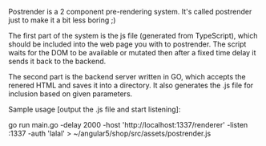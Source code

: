 Postrender is a 2 component pre-rendering system.
It's called postrender just to make it a bit less boring ;)

The first part of the system is the js file (generated from TypeScript), which should be included into the web page you with to postrender.
The script waits for the DOM to be available or mutated then after a fixed time delay it sends it back to the backend.

The second part is the backend server written in GO, which accepts the renered HTML and saves it into a directory.
It also generates the .js file for inclusion based on given parameters.

Sample usage [output the .js file and start listening]:

go run main.go -delay 2000 -host 'http://localhost:1337/renderer' -listen :1337 -auth 'lalal' > ~/angular5/shop/src/assets/postrender.js
